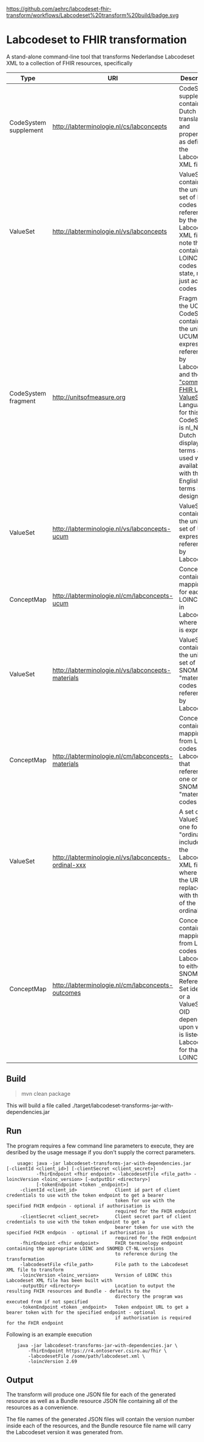 https://github.com/aehrc/labcodeset-fhir-transform/workflows/Labcodeset%20transform%20build/badge.svg

# Labcodeset to FHIR transformation

A stand-alone command-line tool that transforms Nederlandse Labcodeset XML to a collection of FHIR resources, specifically

| Type | URI | Description |
| ---- | --- | ----------- |
| CodeSystem supplement | http://labterminologie.nl/cs/labconcepts | CodeSystem supplement containing Dutch translations and properties as defined in the Labcodeset XML file |
| ValueSet | http://labterminologie.nl/vs/labconcepts | ValueSet containing the unique set of LOINC codes referenced by the Labcodeset XML file - note this contains LOINC codes in any state, not just active codes |
| CodeSystem fragment | http://unitsofmeasure.org | Fragment of the UCUM CodeSystem containing the union of UCUM expressions referenced by Labcodeset and the ["common" FHIR UCUM ValueSet](https://www.hl7.org/fhir/valueset-ucum-common.html). Language for this CodeSystem is nl_NL, and Dutch display terms are used where available with the English terms set as designations |
| ValueSet | http://labterminologie.nl/vs/labconcepts-ucum | ValueSet containing the unique set of UCUM expressions referenced by Labcodeset |
| ConceptMap | http://labterminologie.nl/cm/labconcepts-ucum | ConceptMap containing mappings for each LOINC code in Labcodeset where a unit is expressed |
| ValueSet | http://labterminologie.nl/vs/labconcepts-materials | ValueSet containing the unique set of SNOMED CT "material" codes referenced by Labcodeset |
| ConceptMap | http://labterminologie.nl/cm/labconcepts-materials | ConceptMap containing mappings from LOINC codes in Labcodeset that reference one or more SNOMED CT "material" codes |
| ValueSet | http://labterminologie.nl/vs/labconcepts-ordinal-xxx | A set of ValueSets, one for each "ordinal" list included in the Labcodeset XML file where xxx in the URI is replaced with the OID of the ordinal set |
| ConceptMap | http://labterminologie.nl/cm/labconcepts-outcomes | ConceptMap containing mappings from LOINC codes in Labcodeset to either a SNOMED CT Reference Set identifier or a ValueSet OID depending upon which is listed in Labcodeset for that LOINC code.
 

## Build
>mvn clean package

This will build a file called ./target/labcodeset-transforms-jar-with-dependencies.jar

## Run

The program requires a few command line parameters to execute, they are desribed by the usage message if you don't supply the correct parameters.

        usage: java -jar labcodeset-transforms-jar-with-dependencies.jar [-clientId <client_id>] [-clientSecret <client_secret>]
               -fhirEndpoint <fhir endpoint> -labcodesetFile <file_path> -loincVersion <loinc_version> [-outputDir <directory>]
               [-tokenEndpoint <token _endpoint>]
         -clientId <client_id>              Client id part of client credentials to use with the token endpoint to get a bearer
                                            token for use with the specified FHIR endpoin - optional if authorisation is
                                            required for the FHIR endpoint
         -clientSecret <client_secret>      Client secret part of client credentials to use with the token endpoint to get a
                                            bearer token for use with the specified FHIR endpoin  - optional if authorisation is
                                            required for the FHIR endpoint
         -fhirEndpoint <fhir endpoint>      FHIR terminology endpoint containing the appropriate LOINC and SNOMED CT-NL versions
                                            to reference during the transformation
         -labcodesetFile <file_path>        File path to the Labcodeset XML file to transform
         -loincVersion <loinc_version>      Version of LOINC this Labcodeset XML file has been built with
         -outputDir <directory>             Location to output the resulting FHIR resources and Bundle - defaults to the
                                            directory the program was executed from if not specified
         -tokenEndpoint <token _endpoint>   Token endpoint URL to get a bearer token with for the specified endpoint - optional
                                            if authorisation is required for the FHIR endpoint

Following is an example execution

        java -jar labcodeset-transforms-jar-with-dependencies.jar \
            -fhirEndpoint https://r4.ontoserver.csiro.au/fhir \
            -labcodesetFile /some/path/labcodeset.xml \
            -loincVersion 2.69

## Output
The transform will produce one JSON file for each of the generated resource as well as a Bundle resource JSON file containing all of the resources as a convenience.

The file names of the generated JSON files will contain the version number inside each of the resources, and the Bundle resource file name will carry the Labcodeset version it was generated from.
